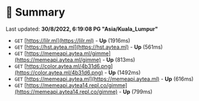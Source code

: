 # 📖 Summary
Last updated: **30/8/2022, 6:19:08 PG "Asia/Kuala_Lumpur"**

- `GET` [https://lilr.ml](https://lilr.ml) - **Up** (1916ms)
- `GET` [https://hst.aytea.ml](https://hst.aytea.ml) - **Up** (561ms)
- `GET` [https://memeapi.aytea.ml/gimme](https://memeapi.aytea.ml/gimme) - **Up** (813ms)
- `GET` [https://color.aytea.ml/4b31d6.png](https://color.aytea.ml/4b31d6.png) - **Up** (1492ms)
- `GET` [https://memeapi.aytea.ml](https://memeapi.aytea.ml) - **Up** (616ms)
- `GET` [https://memeapi.aytea14.repl.co/gimme](https://memeapi.aytea14.repl.co/gimme) - **Up** (799ms)

